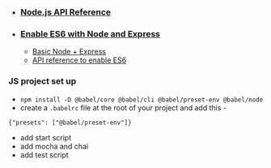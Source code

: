 - ### [Node.js API Reference](https://nodejs.org/api/)

- ### [Enable ES6 with Node and Express](https://www.freecodecamp.org/news/how-to-enable-es6-and-beyond-syntax-with-node-and-express-68d3e11fe1ab/#tl-dr) 
  - [Basic Node + Express](https://www.codementor.io/olawalealadeusi896/building-simple-api-with-es6-krn8xx3k6)
  - [API reference to enable ES6](https://nodejs.org/api/esm.html)

### JS project set up
- `npm install -D @babel/core @babel/cli @babel/preset-env @babel/node`
- create a `.babelrc` file at the root of your project and add this - 
```
{"presets": ["@babel/preset-env"]}
```
- add start script
- add mocha and chai
- add test script
